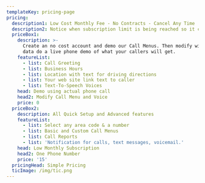 ```yaml
---
templateKey: pricing-page
pricing:
  description1: Low Cost Monthly Fee - No Contracts - Cancel Any Time
  description2: Notice when subscription limit is being reached so it can be increaqsed
  priceBox1:
    description: >-
      Create an no cost account and demo our Call Menus. Then modify with your
      data do a live phone demo of what your callers will get.
    featureList:
      - list: Call Greeting
      - list: Business Hours
      - list: Location with text for driving directions
      - list: Your web site link text to caller
      - list: Text-To-Speech Voices
    head: Demo using actual phone call
    head2: Modify Call Menu and Voice
    price: 0
  priceBox2:
    description: All Quick Setup and Advanced features
    featureList:
      - list: Select any area code & a number
      - list: Basic and Custom Call Menus
      - list: Call Reports
      - list: 'Notification for calls, text messages, voicemail.'
    head: Low Monthly Subscription
    head2: One Phone Number
    price: '15'
  pricingHead: Simple Pricing
  ticImage: /img/tic.png
---
```


